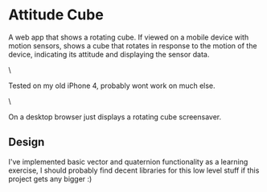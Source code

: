 Attitude Cube
===
A web app that shows a rotating cube. If viewed on a mobile device with motion sensors, shows a cube that rotates in response to the motion of the device, indicating its attitude and displaying the sensor data.

\

Tested on my old iPhone 4, probably wont work on much else.

\

On a desktop browser just displays a rotating cube screensaver.

Design
---
I've implemented basic vector and quaternion functionality as a learning exercise, I should probably find decent libraries for this low level stuff if this project gets any bigger :)
